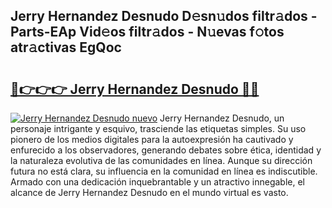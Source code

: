 ## Jerry Hernandez Desnudo D𝚎sn𝚞dos filtr𝚊dos - Parts-EAp Vid𝚎os filtr𝚊dos - N𝚞evas f𝚘tos atr𝚊ctivas EgQoc

# <h2><a href="http://mbbtsn.tromn.icu/?c=Jerry+Hernandez+Desnudo">🔗👉👉👉 Jerry Hernandez Desnudo 🔗🔗</a></h2>

[![Jerry Hernandez Desnudo nuevo](https://i.imgur.com/pEAQMta.gif)](http://mbbtsn.tromn.icu/?c=Jerry+Hernandez+Desnudo)
Jerry Hernandez Desnudo, un personaje intrigante y esquivo, trasciende las etiquetas simples. Su uso pionero de los medios digitales para la autoexpresión ha cautivado y enfurecido a los observadores, generando debates sobre ética, identidad y la naturaleza evolutiva de las comunidades en línea. Aunque su dirección futura no está clara, su influencia en la comunidad en línea es indiscutible. Armado con una dedicación inquebrantable y un atractivo innegable, el alcance de Jerry Hernandez Desnudo en el mundo virtual es vasto.
